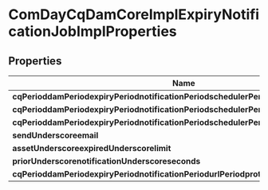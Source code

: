 
# ComDayCqDamCoreImplExpiryNotificationJobImplProperties

## Properties
Name | Type | Description | Notes
------------ | ------------- | ------------- | -------------
**cqPerioddamPeriodexpiryPeriodnotificationPeriodschedulerPeriodistimebased** | [**ConfigNodePropertyBoolean**](ConfigNodePropertyBoolean.md) |  |  [optional]
**cqPerioddamPeriodexpiryPeriodnotificationPeriodschedulerPeriodtimebasedPeriodrule** | [**ConfigNodePropertyString**](ConfigNodePropertyString.md) |  |  [optional]
**cqPerioddamPeriodexpiryPeriodnotificationPeriodschedulerPeriodperiodPeriodrule** | [**ConfigNodePropertyInteger**](ConfigNodePropertyInteger.md) |  |  [optional]
**sendUnderscoreemail** | [**ConfigNodePropertyBoolean**](ConfigNodePropertyBoolean.md) |  |  [optional]
**assetUnderscoreexpiredUnderscorelimit** | [**ConfigNodePropertyInteger**](ConfigNodePropertyInteger.md) |  |  [optional]
**priorUnderscorenotificationUnderscoreseconds** | [**ConfigNodePropertyInteger**](ConfigNodePropertyInteger.md) |  |  [optional]
**cqPerioddamPeriodexpiryPeriodnotificationPeriodurlPeriodprotocol** | [**ConfigNodePropertyString**](ConfigNodePropertyString.md) |  |  [optional]



